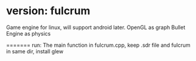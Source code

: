 version: fulcrum
=======
Game engine for linux, will support android later.
OpenGL as graph
Bullet Engine as physics

=======
run:
The main function in fulcrum.cpp, keep .sdr file and fulcrum in same dir, install glew

